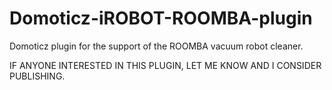 # Domoticz-iROBOT-ROOMBA-plugin
Domoticz plugin for the support of the ROOMBA vacuum robot cleaner.

IF ANYONE INTERESTED IN THIS PLUGIN, LET ME KNOW AND I CONSIDER PUBLISHING.
